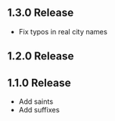 
1.3.0 Release
-------------

- Fix typos in real city names

1.2.0 Release
-------------

1.1.0 Release
-------------

- Add saints
- Add suffixes